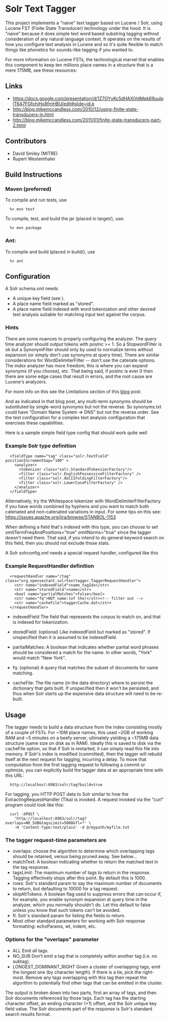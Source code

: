 # Solr Text Tagger

This project implements a "naive" text tagger based on Lucene / Solr, using
Lucene FST (Finite State Transducer) technology under the hood.  It is "naive"
because it does simple text word based substring tagging without consideration
of any natural language context.  It operates on the results of how you
configure text analysis in Lucene and so it's quite flexible to match things
like phonetics for sounds-like tagging if you wanted to.

For more information on Lucene FSTs, the technological marvel that enables this
component to keep ten millions place names in a structure that is a mere 175MB,
see these resources:

## Links

* https://docs.google.com/presentation/d/1Z7OYvKc5dHAXiVdMpk69uulpIT6A7FGfohjHx8fmHBU/edit#slide=id.p
* http://blog.mikemccandless.com/2010/12/using-finite-state-transducers-in.html
* http://blog.mikemccandless.com/2011/01/finite-state-transducers-part-2.html

## Contributors

* David Smiley (MITRE)
* Rupert Westenthaler

## Build Instructions

### Maven (preferred)

To compile and run tests, use

      %> mvn test

To compile, test, and build the jar (placed in target/), use:

      %> mvn package

### Ant:

To compile and build (placed in build/), use

      %> ant

## Configuration

A Solr schema.xml needs

* A unique key field  (see <uniqueKey>).
* A place name field marked as "stored".
* A place name field indexed with word tokenization and other desired text
analysis suitable for matching input text against the corpus.

### Hints

There are some nuances to properly configuring the analyzer. The *query* time analyzer should
output tokens with posInc >= 1. So a StopwordFilter is ok but a SynonymFilter should only by used
to normalize terms without expansion (or simply don't use synonyms at query time). There are
similar considerations for WordDelimiterFilter -- don't use the catenate options.  The *index*
analyzer has more freedom; this is where you can expand synonyms (if you choose),
etc.  That being said, if posInc is ever 0 then there are some edge cases that result in errors,
and the root cause are Lucene's analyzers.

For more info on this see the Limitations section of this [blog](http://blog.mikemccandless.com/2012/04/lucenes-tokenstreams-are-actually.html) post:
 
And as indicated in that blog post, any multi-term synonyms should be substituted by single-word
synonyms but not the reverse. So synonyms.txt could have "Domain Name System => DNS" but not the
reverse order. See the test configuration for a complex text analysis configuration that
exercises these capabilities.

Here is a sample simple field type config that should work quite well

### Example Solr type definition

      <fieldType name="tag" class="solr.TextField" positionIncrementGap="100" >
        <analyzer>
          <tokenizer class="solr.StandardTokenizerFactory"/>
          <filter class="solr.EnglishPossessiveFilterFactory" />
          <filter class="solr.ASCIIFoldingFilterFactory"/>
          <filter class="solr.LowerCaseFilterFactory" />
        </analyzer>
      </fieldType>

Alternatively, try the Whitespace tokenizer with WordDelimiterFilterFactory if you
have words combined by hyphens and you want to match both catenated and
non-catenated variations in input. For some tips on this see:
https://issues.apache.org/jira/browse/STANBOL-1153

When defining a field that's indexed with this type, you can choose to set
omitTermFreqAndPositions="true" omitNorms="true" since the tagger doesn't need
them.  That said, if you intend to do general keyword search on this field, then
you should not exclude those stats.

A Solr solrconfig.xml needs a special request handler, configured like this

### Example RequestHandler definition

      <requestHandler name="/tag" class="org.opensextant.solrtexttagger.TaggerRequestHandler">
        <str name="indexedField">name_tagIdx</str>
        <str name="storedField">name</str>
        <bool name="partialMatches">false</bool>
        <str name="fq">NOT name:(of the)</str><!-- filter out -->
        <str name="cacheFile">taggerCache.dat</str>
      </requestHandler>

 * indexedField The field that represents the corpus to match on, and that is
 indexed for tokenization.
 
 * storedField: (optional) Like indexedField but marked as "stored".  If
 unspecified then it is assumed to be indexedField.
 
 * partialMatches: A boolean that indicates whether partial word phrases should
 be considered a match for the name.  In other words, "York" would match "New
 York".
 
 * fq: (optional) A query that matches the subset of documents for name matching.
 
 * cacheFile: The file name (in the data directory) where to persist the
 dictionary that gets built.  If unspecified then it won't be persisted, and
 thus when Solr starts up the expensive data structure will need to be re-built.

## Usage

The tagger needs to build a data structure from the index consisting mostly of
a couple of FSTs.  For ~10M place names, this used ~2GB of working RAM and ~5
minutes on a beefy server, ultimately yielding a ~175MB data structure (same
size on disk as in RAM).  Ideally this is saved to disk via the cacheFile
option, so that if Solr is restarted, it can simply read this file into memory.
If Solr's index is modified (committed), then the tagger will rebuild itself
at the next request for tagging, incurring a delay.  To move that computation
from the first tagging request to following a commit or optimize, you can
explicitly build the tagger data at an appropriate time with this URL:


      http://localhost:8983/solr/tag?build=true

For tagging, you HTTP POST data to Solr similar to how the ExtractingRequestHandler
(Tika) is invoked.  A request invoked via the "curl" program could look like this:

      curl -XPOST \
        'http://localhost:8983/solr/tag?overlaps=NO_SUB&tagsLimit=5000&fl=*' \
        -H 'Content-Type:text/plain' -d @/mypath/myfile.txt

### The tagger request-time parameters are

 * overlaps: choose the algorithm to determine which overlapping tags should be
 retained, versus being pruned away.  See below...
 * matchText: A boolean indicating whether to return the matched text in the tag
 response.
 * tagsLimit: The maximum number of tags to return in the response.  Tagging
 effectively stops after this point.  By default this is 1000.
 * rows: Solr's standard param to say the maximum number of documents to return,
 but defaulting to 10000 for a tag request.
 * skipAltTokens: A boolean flag used to suppress errors that can occur if, for
 example, you enable synonym expansion at query time in the analyzer, which you
 normally shouldn't do. Let this default to false unless you know that such
 tokens can't be avoided.
 * fl: Solr's standard param for listing the fields to return.
 * Most other standard parameters for working with Solr response formatting:
 echoParams, wt, indent, etc.

### Options for the "overlaps" parameter

* ALL Emit all tags.
* NO_SUB Don't emit a tag that is completely within another tag (i.e. no subtag).
* LONGEST_DOMINANT_RIGHT Given a cluster of overlapping tags, emit the longest
  one (by character length). If there is a tie, pick the right-most. Remove
  any tags overlapping with this tag then repeat the algorithm to potentially
  find other tags that can be emitted in the cluster.

The output is broken down into two parts, first an array of tags, and then
Solr documents referenced by those tags.  Each tag has the starting character
offset, an ending character (+1) offset, and the Solr unique key field value.
The Solr documents part of the response is Solr's standard search results
format.
